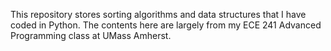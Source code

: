 This repository stores sorting algorithms and data structures that I have coded in Python. The contents here are largely from my ECE 241 Advanced Programming class at UMass Amherst.

